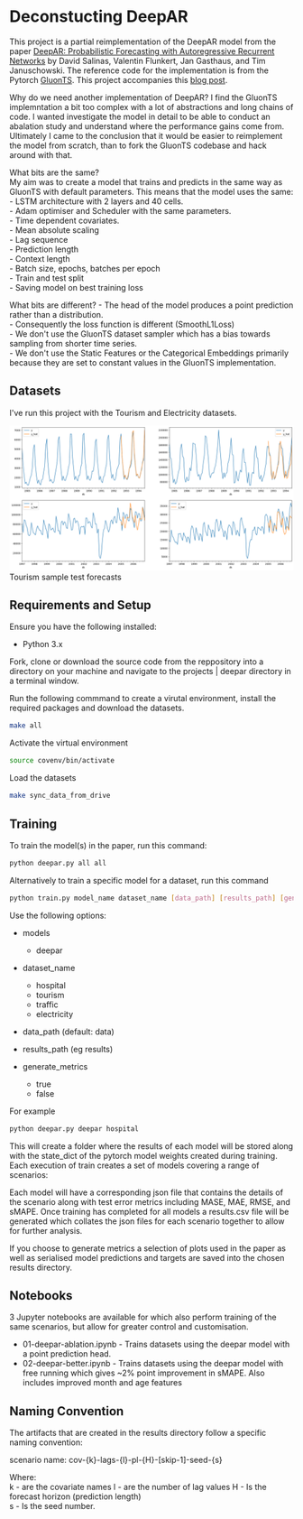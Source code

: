 # Deconstucting DeepAR

This project is a partial reimplementation of the DeepAR model from the paper [DeepAR: Probabilistic Forecasting with Autoregressive Recurrent Networks](https://arxiv.org/abs/1704.04110) by David Salinas, Valentin Flunkert, Jan Gasthaus, and Tim Januschowski. The reference code for the implementation is from the Pytorch [GluonTS](https://ts.gluon.ai/stable/index.html). This project accompanies this [blog post](https://www.neuralaspect.com/posts/deepar/).

Why do we need another implementation of DeepAR?
I find the GluonTS implemntation a bit too complex with a lot of abstractions and long chains of code. I wanted investigate the model in detail to be able to conduct an abalation study and understand where the performance gains come from. Ultimately I came to the conclusion that it would be easier to reimplement the model from scratch, than
to fork the GluonTS codebase and hack around with that. 

What bits are the same?  
My aim was to create a model that trains and predicts in the same way as GluonTS with default parameters. This means that the model uses the same:  
    - LSTM architecture with 2 layers and 40 cells.   
    - Adam optimiser and Scheduler with the same parameters.  
    - Time dependent covariates.  
    - Mean absolute scaling  
    - Lag sequence  
    - Prediction length  
    - Context length  
    - Batch size, epochs, batches per epoch  
    - Train and test split  
    - Saving model on best training loss  

What bits are different?
    - The head of the model produces a point prediction rather than a distribution.  
    - Consequently the loss function is different (SmoothL1Loss)  
    - We don't use the GluonTS dataset sampler which has a bias towards sampling from shorter time series.  
    - We don't use the Static Features or the Categorical Embeddings primarily because they are set to constant values in the GluonTS implementation.  


## Datasets
I've run this project with the Tourism and Electricity datasets. 

<img src="tourism-sample.png" />
Tourism sample test forecasts


## Requirements and Setup
Ensure you have the following installed:
- Python 3.x

Fork, clone or download the source code from the reppository into a directory on your machine and navigate to the projects | deepar directory
in a terminal window.

Run the following commmand to create a virutal environment, install the required packages and download the datasets.

```bash
make all
```

Activate the virtual environment
```bash
source covenv/bin/activate
```

Load the datasets
```bash
make sync_data_from_drive
```

## Training
To train the model(s) in the paper, run this command:
```bash
python deepar.py all all
```

Alternatively to train a specific model for a dataset, run this command
```bash
python train.py model_name dataset_name [data_path] [results_path] [generate_metrics]
```
Use the following options:

- models
    - deepar

- dataset_name
    - hospital
    - tourism
    - traffic
    - electricity

- data_path (default: data)

- results_path (eg results)

- generate_metrics
    - true
    - false

For example
```bash
python deepar.py deepar hospital 
```

This will create a folder where the results of each model will be stored along with the state_dict of the pytorch model weights created during training. 
Each execution of train creates a set of models covering a range of scenarios:

Each model will have a corresponding json file that contains the details of the scenario along with test error metrics including MASE, MAE, RMSE, and sMAPE. Once training has completed for all models a results.csv file will be generated which collates the json files for each scenario together to allow for further analysis.   

If you choose to generate metrics a selection of plots used in the paper as well as serialised model predictions and targets are saved into the chosen results directory. 

## Notebooks 
3 Jupyter notebooks are available for which also perform training of the same scenarios, but allow for greater control and customisation. 
 - 01-deepar-ablation.ipynb - Trains datasets using the deepar model with a point prediction head. 
 - 02-deepar-better.ipynb - Trains datasets using the deepar model with free running which gives ~2% point improvement in sMAPE. Also includes improved month and age features


## Naming Convention
The artifacts that are created in the results directory follow a specific naming convention:

scenario name: cov-{k}-lags-{l}-pl-{H}-[skip-1]-seed-{s}

Where:  
k - are the covariate names
l - are the number of lag values
H - Is the forecast horizon (prediction length)  
s - Is the seed number.  


